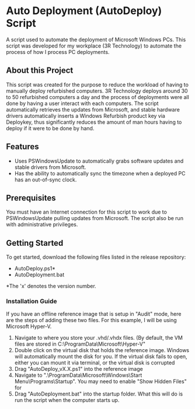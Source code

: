 <!-- Project Name and Description-->
# Auto Deployment (AutoDeploy) Script
<!-- Brief Description -->
A script used to automate the deployment of Microsoft Windows PCs. This script was developed for my workplace (3R Technology) to automate the process of how I process PC deployments.

<!-- About this Project -->
## About this Project
This script was created for the purpose to reduce the workload of having to manually deploy refurbished computers. 3R Technology deploys around 30 to 50 refurbished computers a day and the process of deployments were all done by having a user interact with each computers. The script automatically retrieves the updates from Microsoft, and stable hardware drivers automatically inserts a Windows Refurbish product key via Deploykey, thus significantly reduces the amount of man hours having to deploy if it were to be done by hand.

<!-- Features -->
## Features
- Uses PSWindowsUpdate to automatically grabs software updates and stable drivers from Microsoft.
- Has the ability to automatically sync the timezone when a deployed PC has an out-of-sync clock.
<!-- Prerequisites -->
## Prerequisites
You must have an Internet connection for this script to work due to PSWindowsUpdate pulling updates from Microsoft. The script also be run with administrative privileges.
<!-- Getting Started -->
## Getting Started
To get started, download the following files listed in the release repository:

- AutoDeploy.ps1*
- AutoDeployment.bat

*The 'x' denotes the version number.
<!-- Installation Guide -->
### Installation Guide
If you have an offline reference image that is setup in "Audit" mode, here are the steps of adding these two files. For this example, I will be using Microsoft Hyper-V.
1. Navigate to where you store your .vhd/.vhdx files. (By default, the VM files are stored in C:\ProgramData\Microsoft\Hyper-V"
2. Double click on the virtual disk that holds the reference image. Windows will automatically mount the disk for you. If the virtual disk fails to open, either you can mount it via terminal, or the virtual disk is corrupted
3. Drag "AutoDeploy_vX.X.ps1" into the reference image
4. Navigate to ".\ProgramData\Microsoft\Windows\Start Menu\Programs\Startup". You may need to enable "Show Hidden Files" for 
5. Drag "AutoDeployment.bat" into the startup folder. What this will do is run the script when the computer starts up.
